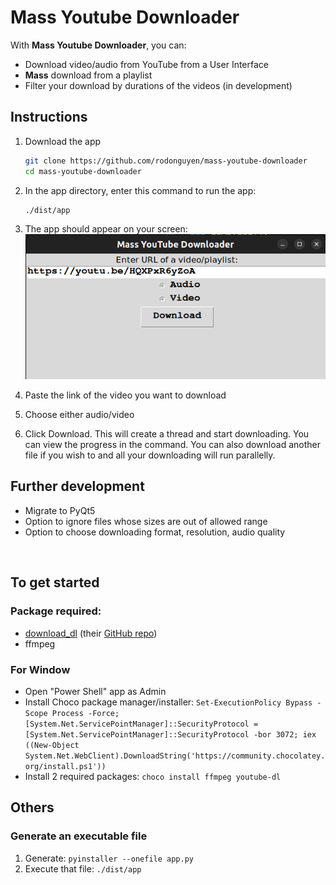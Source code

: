 # Mass Youtube Downloader
With **Mass Youtube Downloader**, you can:
- Download video/audio from YouTube from a User Interface
- **Mass** download from a playlist
- Filter your download by durations of the videos (in development)

## Instructions
1. Download the app
    ```bash
    git clone https://github.com/rodonguyen/mass-youtube-downloader 
    cd mass-youtube-downloader
    ```

2. In the app directory, enter this command  to run the app:  
    ```bash
    ./dist/app
    ```

3. The app should appear on your screen:
  ![main interface](public/main_interface.png)

1. Paste the link of the video you want to download
1. Choose either audio/video
1. Click Download. This will create a thread and start downloading. You can view the progress in the command. You can also download another file if you wish to and all your downloading will run parallelly.


## Further development
- Migrate to PyQt5
- Option to ignore files whose sizes are out of allowed range
- Option to choose downloading format, resolution, audio quality


<br>

## To get started
### Package required: 
- [download_dl](http://ytdl-org.github.io/youtube-dl/download.html) (their [GitHub repo](https://github.com/ytdl-org/youtube-dl))
- ffmpeg

### For Window
- Open "Power Shell" app as Admin
- Install Choco package manager/installer: `Set-ExecutionPolicy Bypass -Scope Process -Force; [System.Net.ServicePointManager]::SecurityProtocol = [System.Net.ServicePointManager]::SecurityProtocol -bor 3072; iex ((New-Object System.Net.WebClient).DownloadString('https://community.chocolatey.org/install.ps1'))`
- Install 2 required packages: `choco install ffmpeg youtube-dl`


## Others
### Generate an executable file
1. Generate: `pyinstaller --onefile app.py`
1. Execute that file:  `./dist/app`



